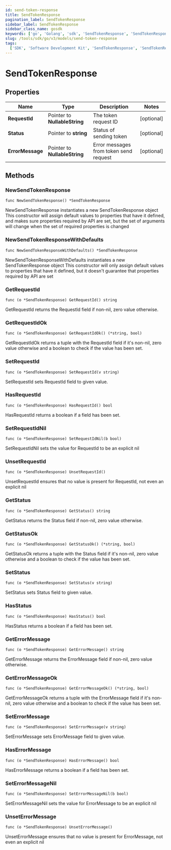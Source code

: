 ```yaml
---
id: send-token-response
title: SendTokenResponse
pagination_label: SendTokenResponse
sidebar_label: SendTokenResponse
sidebar_class_name: gosdk
keywords: ['go', 'Golang', 'sdk', 'SendTokenResponse', 'SendTokenResponse']
slug: /tools/sdk/go/v3/models/send-token-response
tags:
  ['SDK', 'Software Development Kit', 'SendTokenResponse', 'SendTokenResponse']
---
```


# SendTokenResponse

## Properties

| Name | Type | Description | Notes |
| --- | --- | --- | --- |
| **RequestId** | Pointer to **NullableString** | The token request ID | [optional] |
| **Status** | Pointer to **string** | Status of sending token | [optional] |
| **ErrorMessage** | Pointer to **NullableString** | Error messages from token send request | [optional] |

## Methods

### NewSendTokenResponse

`func NewSendTokenResponse() *SendTokenResponse`

NewSendTokenResponse instantiates a new SendTokenResponse object This constructor will assign default values to properties that have it defined, and makes sure properties required by API are set, but the set of arguments will change when the set of required properties is changed

### NewSendTokenResponseWithDefaults

`func NewSendTokenResponseWithDefaults() *SendTokenResponse`

NewSendTokenResponseWithDefaults instantiates a new SendTokenResponse object This constructor will only assign default values to properties that have it defined, but it doesn't guarantee that properties required by API are set

### GetRequestId

`func (o *SendTokenResponse) GetRequestId() string`

GetRequestId returns the RequestId field if non-nil, zero value otherwise.

### GetRequestIdOk

`func (o *SendTokenResponse) GetRequestIdOk() (*string, bool)`

GetRequestIdOk returns a tuple with the RequestId field if it's non-nil, zero value otherwise and a boolean to check if the value has been set.

### SetRequestId

`func (o *SendTokenResponse) SetRequestId(v string)`

SetRequestId sets RequestId field to given value.

### HasRequestId

`func (o *SendTokenResponse) HasRequestId() bool`

HasRequestId returns a boolean if a field has been set.

### SetRequestIdNil

`func (o *SendTokenResponse) SetRequestIdNil(b bool)`

SetRequestIdNil sets the value for RequestId to be an explicit nil

### UnsetRequestId

`func (o *SendTokenResponse) UnsetRequestId()`

UnsetRequestId ensures that no value is present for RequestId, not even an explicit nil

### GetStatus

`func (o *SendTokenResponse) GetStatus() string`

GetStatus returns the Status field if non-nil, zero value otherwise.

### GetStatusOk

`func (o *SendTokenResponse) GetStatusOk() (*string, bool)`

GetStatusOk returns a tuple with the Status field if it's non-nil, zero value otherwise and a boolean to check if the value has been set.

### SetStatus

`func (o *SendTokenResponse) SetStatus(v string)`

SetStatus sets Status field to given value.

### HasStatus

`func (o *SendTokenResponse) HasStatus() bool`

HasStatus returns a boolean if a field has been set.

### GetErrorMessage

`func (o *SendTokenResponse) GetErrorMessage() string`

GetErrorMessage returns the ErrorMessage field if non-nil, zero value otherwise.

### GetErrorMessageOk

`func (o *SendTokenResponse) GetErrorMessageOk() (*string, bool)`

GetErrorMessageOk returns a tuple with the ErrorMessage field if it's non-nil, zero value otherwise and a boolean to check if the value has been set.

### SetErrorMessage

`func (o *SendTokenResponse) SetErrorMessage(v string)`

SetErrorMessage sets ErrorMessage field to given value.

### HasErrorMessage

`func (o *SendTokenResponse) HasErrorMessage() bool`

HasErrorMessage returns a boolean if a field has been set.

### SetErrorMessageNil

`func (o *SendTokenResponse) SetErrorMessageNil(b bool)`

SetErrorMessageNil sets the value for ErrorMessage to be an explicit nil

### UnsetErrorMessage

`func (o *SendTokenResponse) UnsetErrorMessage()`

UnsetErrorMessage ensures that no value is present for ErrorMessage, not even an explicit nil
